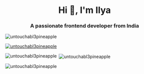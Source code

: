 <h1 align="center">Hi 👋, I'm Ilya</h1>
<h3 align="center">A passionate frontend developer from India</h3>

<p align="left"> <img src="https://komarev.com/ghpvc/?username=untouchabl3pineapple&label=Profile%20views&color=0e75b6&style=flat" alt="untouchabl3pineapple" /> </p>

<p align="left"> <a href="https://github.com/ryo-ma/github-profile-trophy"><img src="https://github-profile-trophy.vercel.app/?username=untouchabl3pineapple" alt="untouchabl3pineapple" /></a> </p>


<p><img align="left" src="https://github-readme-stats.vercel.app/api/top-langs?username=untouchabl3pineapple&show_icons=true&locale=en&layout=compact" alt="untouchabl3pineapple" /></p>

<p>&nbsp;<img align="center" src="https://github-readme-stats.vercel.app/api?username=untouchabl3pineapple&show_icons=true&locale=en" alt="untouchabl3pineapple" /></p>

<p><img align="center" src="https://github-readme-streak-stats.herokuapp.com/?user=untouchabl3pineapple&" alt="untouchabl3pineapple" /></p>

